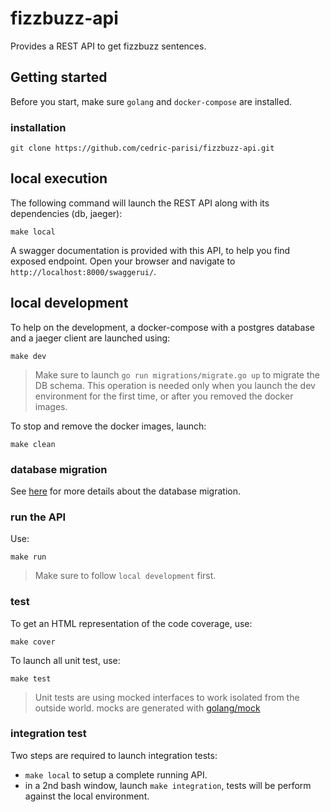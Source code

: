 # fizzbuzz-api

Provides a REST API to get fizzbuzz sentences.

## Getting started

Before you start, make sure `golang` and `docker-compose` are installed.

### installation

```
git clone https://github.com/cedric-parisi/fizzbuzz-api.git
```

## local execution

The following command will launch the REST API along with its dependencies (db, jaeger):
```
make local
```
A swagger documentation is provided with this API, to help you find exposed endpoint. Open your browser and navigate to `http://localhost:8000/swaggerui/`.

## local development

To help on the development, a docker-compose with a postgres database and a jaeger client are launched using:
```
make dev
```
> Make sure to launch `go run migrations/migrate.go up` to migrate the DB schema. This operation is needed only when you launch the dev environment for the first time, or after you removed the docker images.


To stop and remove the docker images, launch:
```
make clean
```

### database migration

See [here](./migrations/README.md) for more details about the database migration.

### run the API

Use:
```
make run
```
> Make sure to follow `local development` first.

### test

To get an HTML representation of the code coverage, use:
```
make cover
```

To launch all unit test, use:
```
make test
```

> Unit tests are using mocked interfaces to work isolated from the outside world.
mocks are generated with [golang/mock](https://github.com/golang/mock)

### integration test

Two steps are required to launch integration tests:

- `make local` to setup a complete running API.
- in a 2nd bash window, launch `make integration`, tests will be perform against the local environment.
